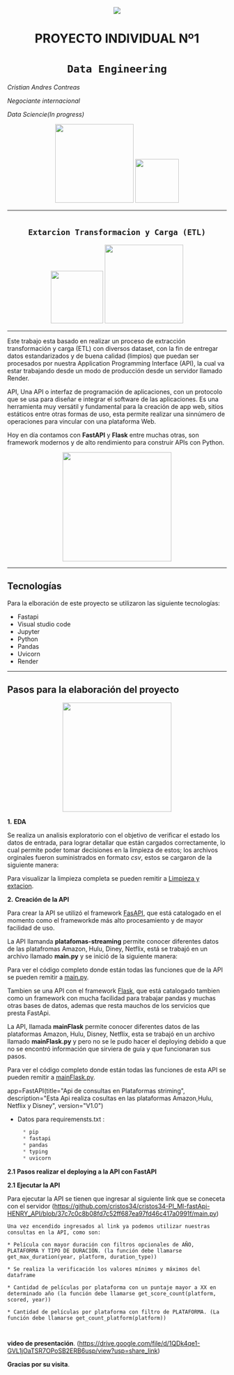 <p align=center><img src=https://assets.soyhenry.com/logos/LOGO-HENRY-04.png><p>

# <h1 align=center> **PROYECTO INDIVIDUAL Nº1** </h1>

# <h1 align=center>**`Data Engineering`**</h1>
*Cristian Andres Contreas*

*Negociante internacional*

*Data Sciencie(In progress)*
<p align="center">
<img src="https://cosasdedevs.com/media/sections/images/fastapi.png"height=180>
<img src="https://encrypted-tbn0.gstatic.com/images?q=tbn:ANd9GcR1k9eb0ZrfvW_VQoiim4y4NBPnvQXmCGQbMw&usqp=CAU"  height=100>
</p>

<hr>  


# <h2 align=center>**`Extarcion Transformacion y Carga (ETL)`**</h2>



<p align="center">
<img src="https://encrypted-tbn0.gstatic.com/images?q=tbn:ANd9GcQXVWET0vYFMDJn92VOuXpkONKjS4F-KamSBQ&usqp=CAU"height=120>
<img src=""  height=180>
</p>


<hr>

Este trabajo esta basado en realizar un proceso de extracción transformación y carga (ETL) con diversos dataset, con la fin de entregar datos estandarizados y de buena calidad (limpios) que puedan ser procesados por nuestra Application Programming Interface (API), la cual va estar trabajando desde un modo de producción desde un servidor llamado Render.

API, Una API o interfaz de programación de aplicaciones, con un protocolo que se usa para diseñar e integrar el software de las aplicaciones.
Es una herramienta muy versátil y fundamental para la creación de app web, sitios estáticos entre otras formas de uso, esta permite realizar una sinnúmero de operaciones para vincular con una plataforma Web.

Hoy en día contamos con **FastAPI** y **Flask** entre muchas otras, son framework modernos y de alto rendimiento para construir APIs con Python.
<p align=center>
<img src = "https://tekla.io/wp-content/uploads/2022/06/QueEsAPIRest-Recurso-01.jpg" height=250><p>

<hr>

## **Tecnologías**

Para la elboración de este proyecto se utilizaron las siguiente tecnologías:

* Fastapi
* Visual studio code
* Jupyter
* Python
* Pandas
* Uvicorn
* Render
<hr>

## **Pasos para la elaboración del proyecto**


<p align=center>
<img src = 'https://images.jifo.co/53775302_1581003928973.jpg' height=250><p>

**1.** **EDA** 

Se realiza un analisis exploratorio con el objetivo de verificar el estado los datos de entrada, para lograr detallar que están cargados correctamente, lo cual permite poder tomar decisiones en la limpieza de estos; los archivos orginales fueron suministrados en formato *csv*, estos se cargaron de la siguiente manera:

Para visualizar la limpieza completa se pueden remitir a [Limpieza y extacion](https://github.com/cristos34/cristos34-PI_Ml-fastApi-HENRY_API/blob/cafca497c31cff8e8e1d2db426e657899d49f769/Proyecto_PI_ETL_Uno.ipynb).



**2.** **Creación de la API**

Para crear la API se utilizó el framework [FasAPI](https://fastapi.tiangolo.com/), que está catalogado en el momento como el frameworkde más alto procesamiento y de mayor facilidad de uso.
            
La API llamanda **platafomas-streaming** permite conocer diferentes datos de las platafromas Amazon, Hulu, Diney, Netflix, está se trabajó en un archivo llamado **main.py** y se inició de la siguiente manera:

Para ver el código completo donde están todas las funciones que de la API se pueden remitir a [main.py](https://github.com/cristos34/cristos34-PI_Ml-fastApi-HENRY_API/blob/37c7c0c8b08fd7c52ff687ea97fd46c417a0991f/main.py).
            
Tambien se una API con el framework [Flask]([https://fastapi.tiangolo.com/](https://flask.palletsprojects.com/en/2.2.x/)), que está catalogado tambien como un framework con mucha facilidad para trabajar pandas y muchas otras bases de datos, ademas que resta mauchos de los servicios que presta FastApi.
            
La API, llamada  **mainFlask** permite conocer diferentes datos de las plataformas  Amazon, Hulu, Disney, Netflix, esta se trabajó en un archivo llamado **mainFlask.py** y pero no se le pudo hacer el deploying debido a que no se encontró información que sirviera de guía y que funcionaran sus pasos.

Para ver el código completo donde están todas las funciones de esta API se pueden remitir a [mainFlask.py](https://github.com/cristos34/PI-Flask-app-Plataforrmas/blob/01070124cf76e0849ccfaffbafd719161ddadd27/mainFlask.py).



app=FastAPI(title="Api de consultas en Plataformas striming",
            description="Esta Api realiza cosultas en las plataformas Amazon,Hulu, Netflix y Disney",
            version="V1.0")

* Datos para requiremensts.txt :
```Python
     * pip
     * fastapi
     * pandas
     * typing
     * uvicorn
```
**2.1** **Pasos realizar el deploying a la API con FastAPI**



**2.1** **Ejecutar la API**

Para ejecutar la API se tienen que ingresar al siguiente link que se coneceta con el servidor (https://github.com/cristos34/cristos34-PI_Ml-fastApi-HENRY_API/blob/37c7c0c8b08fd7c52ff687ea97fd46c417a0991f/main.py)


```
Una vez encendido ingresados al link ya podemos utilizar nuestras consultas en la API, como son:

* Película con mayor duración con filtros opcionales de AÑO, PLATAFORMA Y TIPO DE DURACIÓN. (la función debe llamarse get_max_duration(year, platform, duration_type))

* Se realiza la verificación los valores mínimos y máximos del dataframe

* Cantidad de películas por plataforma con un puntaje mayor a XX en determinado año (la función debe llamarse get_score_count(platform, scored, year))

* Cantidad de películas por plataforma con filtro de PLATAFORMA. (La función debe llamarse get_count_platform(platform))



```
**video de presentación**.
 (https://drive.google.com/file/d/1QDk4qe1-GVL1jOaTSR7OPoSB2ERB6usp/view?usp=share_link)

**Gracias por su visita**.

